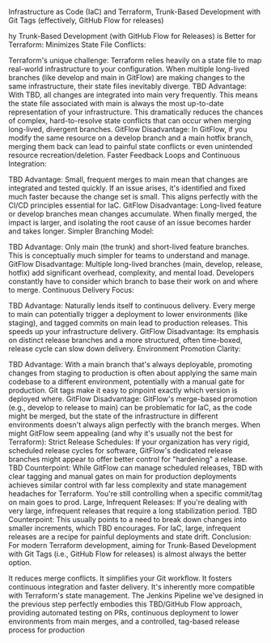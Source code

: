  Infrastructure as Code (IaC) and Terraform, Trunk-Based Development with Git Tags (effectively, GitHub Flow for releases) 

 hy Trunk-Based Development (with GitHub Flow for Releases) is Better for Terraform:
Minimizes State File Conflicts:

Terraform's unique challenge: Terraform relies heavily on a state file to map real-world infrastructure to your configuration. When multiple long-lived branches (like develop and main in GitFlow) are making changes to the same infrastructure, their state files inevitably diverge.
TBD Advantage: With TBD, all changes are integrated into main very frequently. This means the state file associated with main is always the most up-to-date representation of your infrastructure. This dramatically reduces the chances of complex, hard-to-resolve state conflicts that can occur when merging long-lived, divergent branches.
GitFlow Disadvantage: In GitFlow, if you modify the same resource on a develop branch and a main hotfix branch, merging them back can lead to painful state conflicts or even unintended resource recreation/deletion.
Faster Feedback Loops and Continuous Integration:

TBD Advantage: Small, frequent merges to main mean that changes are integrated and tested quickly. If an issue arises, it's identified and fixed much faster because the change set is small. This aligns perfectly with the CI/CD principles essential for IaC.
GitFlow Disadvantage: Long-lived feature or develop branches mean changes accumulate. When finally merged, the impact is larger, and isolating the root cause of an issue becomes harder and takes longer.
Simpler Branching Model:

TBD Advantage: Only main (the trunk) and short-lived feature branches. This is conceptually much simpler for teams to understand and manage.
GitFlow Disadvantage: Multiple long-lived branches (main, develop, release, hotfix) add significant overhead, complexity, and mental load. Developers constantly have to consider which branch to base their work on and where to merge.
Continuous Delivery Focus:

TBD Advantage: Naturally lends itself to continuous delivery. Every merge to main can potentially trigger a deployment to lower environments (like staging), and tagged commits on main lead to production releases. This speeds up your infrastructure delivery.
GitFlow Disadvantage: Its emphasis on distinct release branches and a more structured, often time-boxed, release cycle can slow down delivery.
Environment Promotion Clarity:

TBD Advantage: With a main branch that's always deployable, promoting changes from staging to production is often about applying the same main codebase to a different environment, potentially with a manual gate for production. Git tags make it easy to pinpoint exactly which version is deployed where.
GitFlow Disadvantage: GitFlow's merge-based promotion (e.g., develop to release to main) can be problematic for IaC, as the code might be merged, but the state of the infrastructure in different environments doesn't always align perfectly with the branch merges.
When might GitFlow seem appealing (and why it's usually not the best for Terraform):
Strict Release Schedules: If your organization has very rigid, scheduled release cycles for software, GitFlow's dedicated release branches might appear to offer better control for "hardening" a release.
TBD Counterpoint: While GitFlow can manage scheduled releases, TBD with clear tagging and manual gates on main for production deployments achieves similar control with far less complexity and state management headaches for Terraform. You're still controlling when a specific commit/tag on main goes to prod.
Large, Infrequent Releases: If you're dealing with very large, infrequent releases that require a long stabilization period.
TBD Counterpoint: This usually points to a need to break down changes into smaller increments, which TBD encourages. For IaC, large, infrequent releases are a recipe for painful deployments and state drift.
Conclusion:
For modern Terraform development, aiming for Trunk-Based Development with Git Tags (i.e., GitHub Flow for releases) is almost always the better option.

It reduces merge conflicts.
It simplifies your Git workflow.
It fosters continuous integration and faster delivery.
It's inherently more compatible with Terraform's state management.
The Jenkins Pipeline we've designed in the previous step perfectly embodies this TBD/GitHub Flow approach, providing automated testing on PRs, continuous deployment to lower environments from main merges, and a controlled, tag-based release process for production
